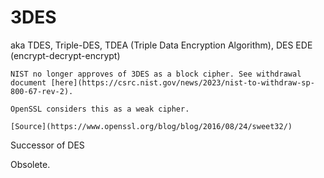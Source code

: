 # 3DES

aka TDES, Triple-DES, TDEA (Triple Data Encryption Algorithm), DES EDE (encrypt-decrypt-encrypt)

~~~admonish warning title="Obsolete"
NIST no longer approves of 3DES as a block cipher. See withdrawal document [here](https://csrc.nist.gov/news/2023/nist-to-withdraw-sp-800-67-rev-2).

OpenSSL considers this as a weak cipher.

[Source](https://www.openssl.org/blog/blog/2016/08/24/sweet32/)
~~~

Successor of DES

Obsolete.
